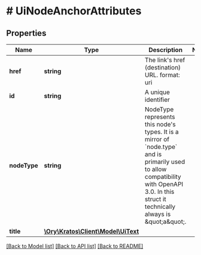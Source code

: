 # # UiNodeAnchorAttributes

## Properties

Name | Type | Description | Notes
------------ | ------------- | ------------- | -------------
**href** | **string** | The link&#39;s href (destination) URL.  format: uri |
**id** | **string** | A unique identifier |
**nodeType** | **string** | NodeType represents this node&#39;s types. It is a mirror of &#x60;node.type&#x60; and is primarily used to allow compatibility with OpenAPI 3.0.  In this struct it technically always is \&quot;a\&quot;. |
**title** | [**\Ory\Kratos\Client\Model\UiText**](UiText.md) |  |

[[Back to Model list]](../../README.md#models) [[Back to API list]](../../README.md#endpoints) [[Back to README]](../../README.md)
